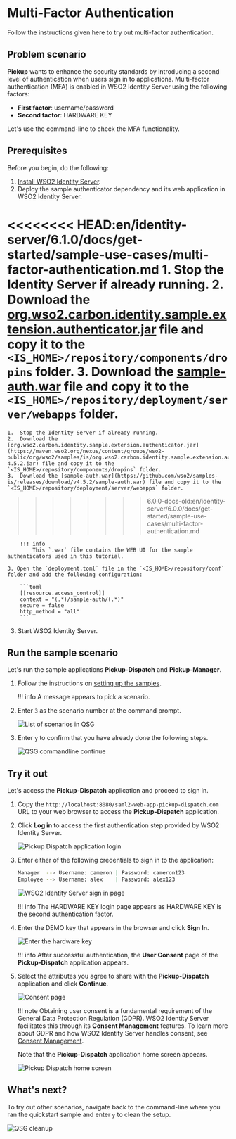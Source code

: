 # Multi-Factor Authentication

Follow the instructions given here to try out multi-factor authentication.

## Problem scenario

**Pickup** wants to enhance the security standards by introducing a second level of authentication when users sign in to applications. Multi-factor authentication (MFA) is enabled in WSO2 Identity Server using the following factors:

- **First factor**: username/password
- **Second factor**: HARDWARE KEY

Let's use the command-line to check the MFA functionality.

## Prerequisites

Before you begin, do the following:

1. [Install WSO2 Identity Server]({{base_path}}/get-started/sample-use-cases/set-up/).
2. Deploy the sample authenticator dependency and its web application in WSO2 Identity Server.

<<<<<<<< HEAD:en/identity-server/6.1.0/docs/get-started/sample-use-cases/multi-factor-authentication.md
    1. Stop the Identity Server if already running.
    2. Download the [org.wso2.carbon.identity.sample.extension.authenticator.jar](https://maven.wso2.org/nexus/content/groups/wso2-public/org/wso2/samples/is/org.wso2.carbon.identity.sample.extension.authenticators/4.5.2/org.wso2.carbon.identity.sample.extension.authenticators-4.5.2.jar) file and copy it to the `<IS_HOME>/repository/components/dropins` folder.
    3. Download the [sample-auth.war](https://github.com/wso2/samples-is/releases/download/v4.5.2/sample-auth.war) file and copy it to the `<IS_HOME>/repository/deployment/server/webapps` folder.  
========
    1.  Stop the Identity Server if already running.
    2.  Download the [org.wso2.carbon.identity.sample.extension.authenticator.jar](https://maven.wso2.org/nexus/content/groups/wso2-public/org/wso2/samples/is/org.wso2.carbon.identity.sample.extension.authenticators/4.5.2/org.wso2.carbon.identity.sample.extension.authenticators-4.5.2.jar) file and copy it to the `<IS_HOME>/repository/components/dropins` folder.
    3.  Download the [sample-auth.war](https://github.com/wso2/samples-is/releases/download/v4.5.2/sample-auth.war) file and copy it to the `<IS_HOME>/repository/deployment/server/webapps` folder.  
>>>>>>>> 6.0.0-docs-old:en/identity-server/6.0.0/docs/get-started/sample-use-cases/multi-factor-authentication.md

        !!! info
            This `.war` file contains the WEB UI for the sample authenticators used in this tutorial.

    3. Open the `deployment.toml` file in the `<IS_HOME>/repository/conf` folder and add the following configuration:

        ```toml
        [[resource.access_control]]
        context = "(.*)/sample-auth/(.*)"
        secure = false
        http_method = "all" 
        ```

3. Start WSO2 Identity Server.

## Run the sample scenario

Let's run the sample applications **Pickup-Dispatch** and **Pickup-Manager**.

1. Follow the instructions on [setting up the samples]({{base_path}}/get-started/sample-use-cases/sample-scenario/#set-up-the-sample-apps/).

    !!! info
        A message appears to pick a scenario.

2. Enter `3` as the scenario number at the command prompt.
  
    ![List of scenarios in QSG]({{base_path}}/assets/img/get-started/qsg-configure-sso.png)

3. Enter `y` to confirm that you have already done the following steps.

    ![QSG commandline continue]({{base_path}}/assets/img/get-started/qsg-configure-setup.png)

## Try it out

Let's access the **Pickup-Dispatch** application and proceed to sign in.

1. Copy the `http://localhost:8080/saml2-web-app-pickup-dispatch.com` URL to your web browser to access the **Pickup-Dispatch** application.

2. Click **Log in** to access the first authentication step provided by WSO2 Identity Server.
  
    ![Pickup Dispatch application login]({{base_path}}/assets/img/get-started/qsg-sso-dispatch-login.png)

3. Enter either of the following credentials to sign in to the
    application:

    ``` bash
    Manager  --> Username: cameron | Password: cameron123
    Employee --> Username: alex    | Password: alex123 
    ```

    ![WSO2 Identity Server sign in page]({{base_path}}/assets/img/get-started/qsg-self-sign-up-register.png)

    !!! info
        The HARDWARE KEY login page appears as HARDWARE KEY is the second authentication factor.

4. Enter the DEMO key that appears in the browser and click **Sign In**.

    ![Enter the hardware key]({{base_path}}/assets/img/get-started/hardware-key.png)

    !!! info
        After successful authentication, the **User Consent** page of the **Pickup-Dispatch** application appears.

5. Select the attributes you agree to share with the **Pickup-Dispatch** application and click
    **Continue**.

    ![Consent page]({{base_path}}/assets/img/get-started/qsg-sso-consent.png)      

    !!! note
        Obtaining user consent is a fundamental requirement of the General Data Protection Regulation (GDPR). WSO2 Identity Server facilitates this through its **Consent Management** features. To learn more about GDPR and how WSO2 Identity Server
        handles consent, see [Consent Management]({{base_path}}/references/concepts/consent-management/).

     Note that the **Pickup-Dispatch** application home screen appears.

     ![Pickup Dispatch home screen]({{base_path}}/assets/img/get-started/qsg-sso-dispatch-home.png)

## What's next?

To try out other scenarios, navigate back to the command-line where you ran the quickstart sample and enter `y` to clean the setup.

![QSG cleanup]({{base_path}}/assets/img/get-started/qsg-sso-cleanup.png)
